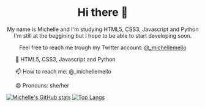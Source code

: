 <h1 align="center"> Hi there 👋 </h1> 

<p align="center"> My name is Michelle and I'm studying HTML5, CSS3, Javascript and Python
  I'm still at the beggining but I hope to be able to start developing soon.</p>

<p align="center"> Feel free to reach me trough my Twitter account: <a href="https://twitter.com/_michellemello" target="blank">@_michellemello</a></p>

<ul>
  <p> 🌱 HTML5, CSS3, Javascript and Python</p>
  <p> 📫 How to reach me: @_michellemello </p>
  <p> 😄 Pronouns: she/her </p>
</ul> 

[![Michelle's GitHub stats](https://github-readme-stats.vercel.app/api?username=michellemello&theme=radical&show_icons=true)](https://github.com/michellemello/github-readme-stats)
[![Top Langs](https://github-readme-stats.vercel.app/api/top-langs/?username=michellemello&layout=compact)](https://github.com/michellemello/github-readme-stats) 
